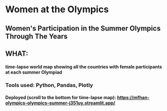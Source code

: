 # Women at the Olympics
## Women's Participation in the Summer Olympics Through The Years

## WHAT: 
#### time-lapse world map showing all the countries with female participants at each summer Olympiad

### Tools used: Python, Pandas, Plotly
#### Deployed (scroll to the bottom for time-lapse map): https://mfhan-olympics-olympics-summer-j351uy.streamlit.app/
